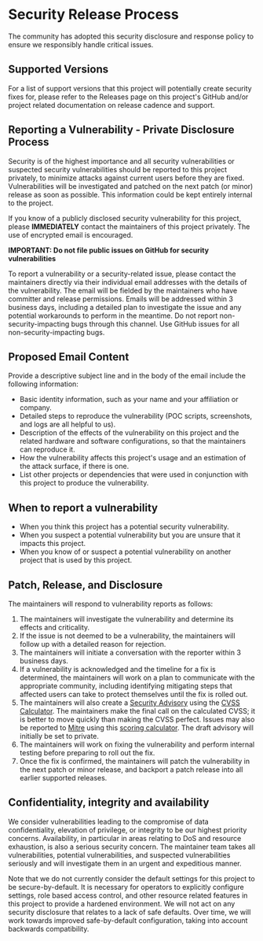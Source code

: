 # Security Release Process

The community has adopted this security disclosure and response policy to ensure we responsibly handle critical issues.


## Supported Versions

For a list of support versions that this project will potentially create security fixes for, please refer to the Releases page on this project's GitHub and/or project related documentation on release cadence and support.


## Reporting a Vulnerability - Private Disclosure Process

Security is of the highest importance and all security vulnerabilities or suspected security vulnerabilities should be reported to this project privately, to minimize attacks against current users  before they are fixed. Vulnerabilities will be investigated and patched on the next patch (or minor) release as soon as possible. This information could be kept entirely internal to the project.

If you know of a publicly disclosed security vulnerability for this project, please **IMMEDIATELY** contact the maintainers of this project privately. The use of encrypted email is encouraged.


**IMPORTANT: Do not file public issues on GitHub for security vulnerabilities**

To report a vulnerability or a security-related issue, please contact the maintainers directly via their individual email addresses with the details of the vulnerability. The email will be fielded by the maintainers who have committer and release permissions. Emails will be addressed within 3 business days, including a detailed plan to investigate the issue and any potential workarounds to perform in the meantime. Do not report non-security-impacting bugs through this channel. Use GitHub issues for all non-security-impacting bugs.


## Proposed Email Content

Provide a descriptive subject line and in the body of the email include the following information:

*   Basic identity information, such as your name and your affiliation or company.
*   Detailed steps to reproduce the vulnerability  (POC scripts, screenshots, and logs are all helpful to us).
*   Description of the effects of the vulnerability on this project and the related hardware and software configurations, so that the maintainers can reproduce it.
*   How the vulnerability affects this project's usage and an estimation of the attack surface, if there is one.
*   List other projects or dependencies that were used in conjunction with this project to produce the vulnerability.


## When to report a vulnerability

*   When you think this project has a potential security vulnerability.
*   When you suspect a potential vulnerability but you are unsure that it impacts this project.
*   When you know of or suspect a potential vulnerability on another project that is used by this project.


## Patch, Release, and Disclosure

The maintainers will respond to vulnerability reports as follows:

1. The maintainers will investigate the vulnerability and determine its effects and criticality.
2. If the issue is not deemed to be a vulnerability, the maintainers will follow up with a detailed reason for rejection.
3. The maintainers will initiate a conversation with the reporter within 3 business days.
4. If a vulnerability is acknowledged and the timeline for a fix is determined, the maintainers will work on a plan to communicate with the appropriate community, including identifying mitigating steps that affected users can take to protect themselves until the fix is rolled out.
5. The maintainers will also create a [Security Advisory](https://docs.github.com/en/code-security/repository-security-advisories/publishing-a-repository-security-advisory) using the [CVSS Calculator](https://www.first.org/cvss/calculator/3.0). The maintainers make the final call on the calculated CVSS; it is better to move quickly than making the CVSS perfect. Issues may also be reported to [Mitre](https://cve.mitre.org/) using this [scoring calculator](https://nvd.nist.gov/vuln-metrics/cvss/v3-calculator). The draft advisory will initially be set to private.
6. The maintainers will work on fixing the vulnerability and perform internal testing before preparing to roll out the fix.
7. Once the fix is confirmed, the maintainers will patch the vulnerability in the next patch or minor release, and backport a patch release into all earlier supported releases.


## Confidentiality, integrity and availability

We consider vulnerabilities leading to the compromise of data confidentiality, elevation of privilege, or integrity to be our highest priority concerns. Availability, in particular in areas relating to DoS and resource exhaustion, is also a serious security concern. The maintainer team takes all vulnerabilities, potential vulnerabilities, and suspected vulnerabilities seriously and will investigate them in an urgent and expeditious manner.

Note that we do not currently consider the default settings for this project to be secure-by-default. It is necessary for operators to explicitly configure settings, role based access control, and other resource related features in this project to provide a hardened environment. We will not act on any security disclosure that relates to a lack of safe defaults. Over time, we will work towards improved safe-by-default configuration, taking into account backwards compatibility.

